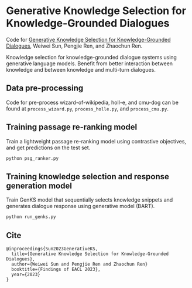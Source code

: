 # Generative Knowledge Selection for Knowledge-Grounded Dialogues

Code for [Generative Knowledge Selection for Knowledge-Grounded Dialogues](https://arxiv.org/abs/2304.04836), Weiwei Sun, Pengjie Ren, and Zhaochun Ren.

Knowledge selection for knowledge-grounded dialogue systems using generative language models. Benefit from better interaction between knowledge and between knowledge and multi-turn dialogues.

## Data pre-processing
Code for pre-process wizard-of-wikipedia, holl-e, and cmu-dog can be found at `process_wizard.py`, `process_holle.py`, and `process_cmu.py`.


## Training passage re-ranking model
Train a lightweight passage re-ranking model using contrastive objectives, and get predictions on the test set.
```bash
python psg_ranker.py
```

## Training knowledge selection and response generation model
Train GenKS model that sequentially selects knowledge snippets and generates dialogue response using generative model (BART).

```bash
python run_genks.py
```



## Cite
```
@inproceedings{Sun2023GenerativeKS,
  title={Generative Knowledge Selection for Knowledge-Grounded Dialogues},
  author={Weiwei Sun and Pengjie Ren and Zhaochun Ren}
  booktitle={Findings of EACL 2023},
  year={2023}
}
```
